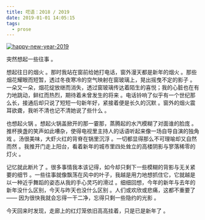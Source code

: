 ```yaml
---
title: 呓语：2018 / 2019
date: 2019-01-01 14:05:15
tags:
  - prose
---
```


[![happy-new-year-2019](https://i.loli.net/2019/01/01/5c2b01fd2f63c.jpg)](https://i.loli.net/2019/01/01/5c2b01fd2f63c.jpg)

<!--more-->

突然想起一些往事 。

想起往日的烟火 。那时我站在窗前给她打电话，窗外漫天都是新年的烟火 。那些烟花耀眼而短暂，透过冬夜寒冷的空气映射在窗玻璃上，晃出摇曳不定的影子 。一朵又一朵，烟花绽放继而消失，透过窗玻璃传达着陌生的喜悦；我的心脏也在有力地跳动，鲜红而热烈，期待着未曾发生的将来 。电话铃响了似乎有一个世纪那么长，接通后却只说了短短一句新年好，紧接着便是长久的沉默 。窗外的烟火震耳欲聋，我听不清也记不清她说了些什么 。



也想起火锅 。想起火锅盖掀开的那一霎那，蒸腾起的水汽模糊了对面谁的脸庞 。推杯换盏的笑声如此嘈杂，使得电视里主持人的话语听起来像一场自导自演的独角戏 。汤很美味，大虾火红的背脊在锅里沉浮 。一切都显得那么不可理喻却又自然而然 。我推开门走上阳台，看着新年的城市里四处耸立的高楼阴影与寥落稀零的灯火 。

记忆就此断片了 。很多事情我本该记得，如今却只剩下一些模糊的背影与无关紧要的细节 。一些往事就像飘荡在风中的叶子，我越是用力地想抓住它，它就越是以一种近乎舞蹈的姿态从我的手心灵巧的滑过 。细细回想，今年的新年与去年的新年没什么区别，今天与昨天也没什么区别 。人们或欢欣或悲痛，这都不重要了 —— 因为很快我就会忘得一干二净，忘得只剩一些隐约的光影 。

今天回来时发现，走廊上的红灯笼依旧高高挂着，只是已是新年了 。
